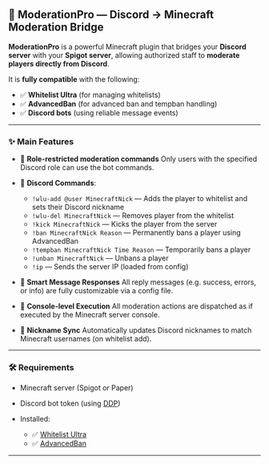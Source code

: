 ## 🔧 **ModerationPro — Discord → Minecraft Moderation Bridge**

**ModerationPro** is a powerful Minecraft plugin that bridges your **Discord server** with your **Spigot server**, allowing authorized staff to **moderate players directly from Discord**.

It is **fully compatible** with the following:

* ✅ **Whitelist Ultra** (for managing whitelists)
* ✅ **AdvancedBan** (for advanced ban and tempban handling)
* ✅ **Discord bots** (using reliable message events)

---

### ✨ **Main Features**

* 🔐 **Role-restricted moderation commands**
  Only users with the specified Discord role can use the bot commands.

* 💬 **Discord Commands**:

    * `!wlu-add @user MinecraftNick` — Adds the player to whitelist and sets their Discord nickname
    * `!wlu-del MinecraftNick` — Removes player from the whitelist
    * `!kick MinecraftNick` — Kicks the player from the server
    * `!ban MinecraftNick Reason` — Permanently bans a player using AdvancedBan
    * `!tempban MinecraftNick Time Reason` — Temporarily bans a player
    * `!unban MinecraftNick` — Unbans a player
    * `!ip` — Sends the server IP (loaded from config)

* 🧠 **Smart Message Responses**
  All reply messages (e.g. success, errors, or info) are fully customizable via a config file.

* 🧵 **Console-level Execution**
  All moderation actions are dispatched as if executed by the Minecraft server console.

* 🔄 **Nickname Sync**
  Automatically updates Discord nicknames to match Minecraft usernames (on whitelist add).

---

### 🛠️ Requirements

* Minecraft server (Spigot or Paper)
* Discord bot token (using [DDP](https://discord.com/developers/applications))
* Installed:

    * ✅ [Whitelist Ultra](https://modrinth.com/plugin/whitelist-ultra)
    * ✅ [AdvancedBan](https://www.spigotmc.org/resources/advancedban.8695/)

---

